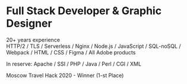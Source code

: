 # Full Stack Developer & Graphic Designer

20+ years experience  
HTTP/2 / TLS / Serverless / Nginx / Node.js / JavaScript / SQL-noSQL / Webpack / HTML / CSS / Figma / All Adobe products  

In reserve: Apache / SSI / PHP / Java / Perl / CGI / XML  

Moscow Travel Hack 2020 - Winner (1-st Place) 
